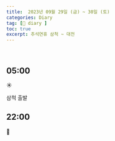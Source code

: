 ```yaml
---
title:  2023년 09월 29일 (금) ~ 30일 (토)
categories: Diary
tag: [📒 diary ]
toc: true
excerpt: 추석연휴 삼척 ~ 대전
---
```

​
## 05:00

☀️

삼척 출발

## 22:00

🌙

<br><br><br>